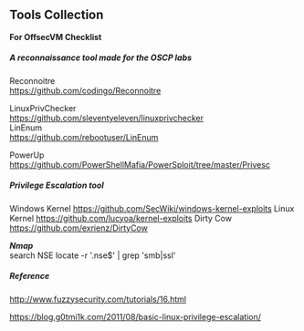 ## Tools Collection     

**For OffsecVM Checklist** 

##### A reconnaissance tool made for the OSCP labs
Reconnoitre  
https://github.com/codingo/Reconnoitre  

LinuxPrivChecker  
https://github.com/sleventyeleven/linuxprivchecker  
LinEnum  
https://github.com/rebootuser/LinEnum  

PowerUp  
https://github.com/PowerShellMafia/PowerSploit/tree/master/Privesc  





##### Privilege Escalation tool  
Windows Kernel
https://github.com/SecWiki/windows-kernel-exploits
Linux Kernel
https://github.com/lucyoa/kernel-exploits
Dirty Cow   
https://github.com/exrienz/DirtyCow



***Nmap***      
search NSE
locate -r '\.nse$' | grep 'smb\|ssl'  

##### Reference

http://www.fuzzysecurity.com/tutorials/16.html  

https://blog.g0tmi1k.com/2011/08/basic-linux-privilege-escalation/
